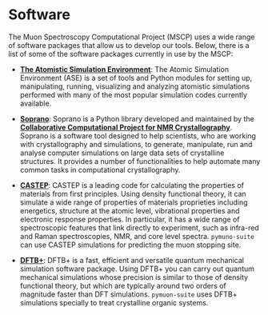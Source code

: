 # Software

The Muon Spectroscopy Computational Project (MSCP) uses a wide range of software
packages that allow us to develop our tools. Below, there is a list of
some of the software packages currently in use by the MSCP:

* **[The Atomistic Simulation Environment](https://wiki.fysik.dtu.dk/ase/)**:
The Atomic Simulation Environment (ASE) is a set of tools and Python modules
for setting up, manipulating, running, visualizing and analyzing atomistic simulations
performed with many of the most popular simulation codes currently available.

* **[Soprano](https://ccp-nc.github.io/soprano/)**:
Soprano is a Python library developed and maintained by the **[Collaborative Computational
Project for NMR Crystallography](https://www.ccpnc.ac.uk/)**. Soprano is a software tool designed
to help scientists, who are working with crystallography and simulations, to generate,
manipulate, run and analyse computer simulations on large data sets of crystalline structures.
It provides a number of functionalities to help automate many common tasks in
computational crystallography.

* **[CASTEP](http://cas-web.esc.rl.ac.uk/)**:
CASTEP is a leading code for calculating the properties of materials from first principles.
Using density functional theory, it can simulate a wide range of properties of materials
proprieties including energetics, structure at the atomic level, vibrational properties and
electronic response properties. In particular, it has a wide range of spectroscopic
features that link directly to experiment, such as infra-red and Raman spectroscopies,
NMR, and core level spectra. `pymuno-suite` can use CASTEP simulations for predicting the muon
stopping site.

* **[DFTB+](https://dftbplus.org/)**:
DFTB+ is a fast, efficient and versatile quantum mechanical simulation software package.
Using DFTB+ you can carry out quantum mechanical simulations whose precision is similar
to those of density functional theory, but which are typically around two orders of magnitude faster
than DFT simulations. `pymuon-suite` uses DFTB+ simulations specially to treat crystalline
organic systems.
